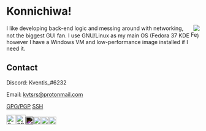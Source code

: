 
# Konnichiwa!

<img align="right" src="https://i.imgur.com/IQQnGTv.gif">

I like developing back-end logic and messing around with networking, not the biggest GUI fan. I use GNU/Linux as my main OS (Fedora 37 KDE  <img alt="Fedora" src="https://cdn.jsdelivr.net/gh/devicons/devicon/icons/fedora/fedora-original.svg" width=16px/>) however I have a Windows VM and low-performance image installed if I need it.

## Contact

Discord: Kventis_#6232

Email: kvtsrs@protonmail.com

[GPG/PGP](https://kventis.me/pgp.pub)
[SSH](https://kventis.me/ssh.pub)

 <img alt="C" src="https://cdn.jsdelivr.net/gh/devicons/devicon/icons/c/c-original.svg" width=25px /><img alt="CPP" src="https://cdn.jsdelivr.net/gh/devicons/devicon/icons/cplusplus/cplusplus-original.svg" width=25px /><img alt="Rust" style="filter: invert(100%);" src="https://cdn.jsdelivr.net/gh/devicons/devicon/icons/rust/rust-plain.svg" width=20px/><img alt="Golang" src="https://cdn.jsdelivr.net/gh/devicons/devicon/icons/go/go-original.svg" width=20px /><img alt="Kotlin" src="https://cdn.jsdelivr.net/gh/devicons/devicon/icons/kotlin/kotlin-original.svg" width=20px/><img alt=".NET" src="https://cdn.jsdelivr.net/gh/devicons/devicon/icons/dotnetcore/dotnetcore-original.svg" width=20px/>
